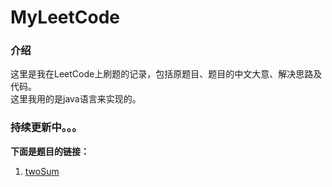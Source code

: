 # MyLeetCode
### 介绍
这里是我在LeetCode上刷题的记录，包括原题目、题目的中文大意、解决思路及代码。  
这里我用的是java语言来实现的。

### 持续更新中。。。


**下面是题目的链接：**    

1. [twoSum](https://github.com/tanranuncle/MyLeetCode/blob/master/1.twoSum.md)



